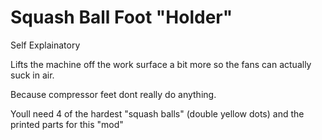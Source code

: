 # Squash Ball Foot "Holder"
Self Explainatory

Lifts the machine off the work surface a bit more so the fans can actually suck in air.

Because compressor feet dont really do anything.

Youll need 4 of the hardest "squash balls" (double yellow dots) and the printed parts for this "mod"